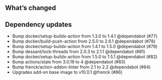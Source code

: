 ## What’s changed

##  Dependency updates

-  Bump docker/setup-buildx-action from 1.3.0 to 1.4.1 @dependabot (#77)
-  Bump docker/build-push-action from 2.5.0 to 2.6.1 @dependabot (#78)
-  Bump docker/setup-buildx-action from 1.4.1 to 1.5.0 @dependabot (#79)
-  Bump dessant/lock-threads from 2.0.3 to 2.1.1 @dependabot (#81)
-  Bump docker/setup-buildx-action from 1.5.0 to 1.5.1 @dependabot (#82)
-  Bump actions/stale from 3.0.19 to 4 @dependabot (#83)
-  Bump frenck/action-addon-linter from 2.1 to 2.2 @dependabot (#84)
-  Upgrades add-on base image to v10.0.1 @frenck (#86)
